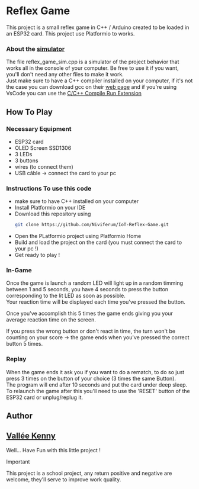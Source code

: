 # Reflex Game

This project is a small reflex game in C++ / Arduino created to be loaded in an ESP32 card. This project use Platformio to works.

### About the [simulator](/reflex_game_sim.cpp)

The file reflex_game_sim.cpp is a simulator of the project behavior that works all in the console of your computer. Be free to use it if you want, you'll don't need any other files to make it work.   
Just make sure to have a C++ compiler installed on your computer, if it's not the case you can download gcc on their [web page](https://jmeubank.github.io/tdm-gcc/download/) and if you're using VsCode you can use the [C/C++ Compile Run Extension](https://marketplace.visualstudio.com/items/?itemName=danielpinto8zz6.c-cpp-compile-run)

## How To Play

### Necessary Equipment

- ESP32 card
- OLED Screen SSD1306
- 3 LEDs
- 3 buttons
- wires (to connect them)
- USB câble -> connect the card to your pc

### Instructions To use this code

- make sure to have C++ installed on your computer
- Install Platformio on your IDE
- Download this repository using
    ````bash
    git clone https://github.com/Niviferum/IoT-Reflex-Game.git
    ````
- Open the PLatformio project using Platformio Home
- Build and load the project on the card (you must connect the card to your pc !)
- Get ready to play !

### In-Game

Once the game is launch a random LED will light up in a random timming between 1 and 5 seconds, you have 4 seconds to press the button corresponding to the lit LED as soon as possible.    
Your reaction time will be displayed each time you've pressed the button.

Once you've accomplish this 5 times the game ends giving you your average reaction time on the screen.

If you press the wrong button or don't react in time, the turn won't be counting on your score -> the game ends when you've pressed the correct button 5 times.

### Replay

When the game ends it ask you if you want to do a rematch, to do so just press 3 times on the button of your choice (3 times the same Button).  
The program will end after 10 seconds and put the card under deep sleep. To relaunch the game after this you'll need to use the 'RESET' button of the ESP32 card or unplug/replug it.

## Author

[Vallée Kenny](https://github.com/kenmanga666)
---

Well... Have Fun with this little project !

> [!IMPORTANT]
> This project is a school project, any return positive and negative are welcome, they'll serve to improve work quality.